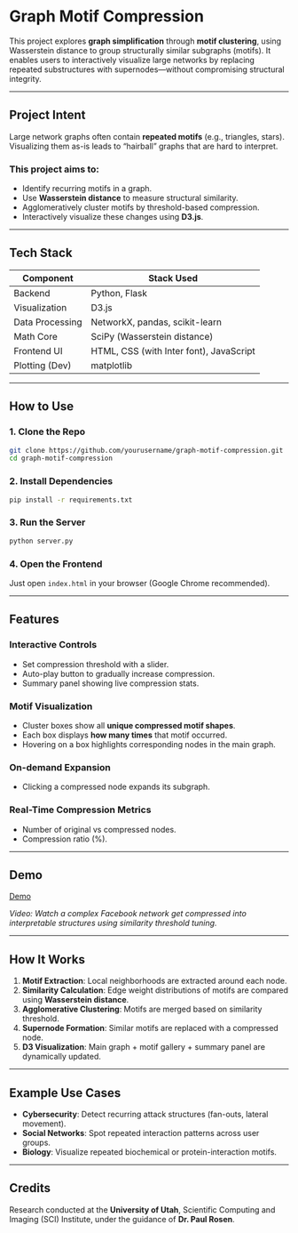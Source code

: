# Graph Motif Compression

This project explores **graph simplification** through **motif clustering**, using Wasserstein distance to group structurally similar subgraphs (motifs). It enables users to interactively visualize large networks by replacing repeated substructures with supernodes—without compromising structural integrity.

---

## Project Intent

Large network graphs often contain **repeated motifs** (e.g., triangles, stars). Visualizing them as-is leads to “hairball” graphs that are hard to interpret.

### This project aims to:

* Identify recurring motifs in a graph.
* Use **Wasserstein distance** to measure structural similarity.
* Agglomeratively cluster motifs by threshold-based compression.
* Interactively visualize these changes using **D3.js**.

---

## Tech Stack

| Component       | Stack Used                              |
| --------------- | --------------------------------------- |
| Backend         | Python, Flask                           |
| Visualization   | D3.js                                   |
| Data Processing | NetworkX, pandas, scikit-learn          |
| Math Core       | SciPy (Wasserstein distance)            |
| Frontend UI     | HTML, CSS (with Inter font), JavaScript |
| Plotting (Dev)  | matplotlib                              |

---

## How to Use

### 1. Clone the Repo

```bash
git clone https://github.com/yourusername/graph-motif-compression.git
cd graph-motif-compression
```

### 2. Install Dependencies

```bash
pip install -r requirements.txt
```

### 3. Run the Server

```bash
python server.py
```

### 4. Open the Frontend

Just open `index.html` in your browser (Google Chrome recommended).

---

## Features

### Interactive Controls

* Set compression threshold with a slider.
* Auto-play button to gradually increase compression.
* Summary panel showing live compression stats.

### Motif Visualization

* Cluster boxes show all **unique compressed motif shapes**.
* Each box displays **how many times** that motif occurred.
* Hovering on a box highlights corresponding nodes in the main graph.

### On-demand Expansion

* Clicking a compressed node expands its subgraph.

### Real-Time Compression Metrics

* Number of original vs compressed nodes.
* Compression ratio (%).

---

## Demo

[Demo](https://youtu.be/Dtnm9RfoI1c)

*Video: Watch a complex Facebook network get compressed into interpretable structures using similarity threshold tuning.*

---

## How It Works

1. **Motif Extraction**: Local neighborhoods are extracted around each node.
2. **Similarity Calculation**: Edge weight distributions of motifs are compared using **Wasserstein distance**.
3. **Agglomerative Clustering**: Motifs are merged based on similarity threshold.
4. **Supernode Formation**: Similar motifs are replaced with a compressed node.
5. **D3 Visualization**: Main graph + motif gallery + summary panel are dynamically updated.

---

## Example Use Cases

* **Cybersecurity**: Detect recurring attack structures (fan-outs, lateral movement).
* **Social Networks**: Spot repeated interaction patterns across user groups.
* **Biology**: Visualize repeated biochemical or protein-interaction motifs.

---

## Credits

Research conducted at the **University of Utah**, Scientific Computing and Imaging (SCI) Institute, under the guidance of **Dr. Paul Rosen**.
